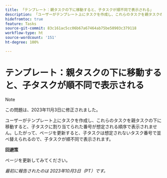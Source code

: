```yaml
---
title: 「テンプレート：親タスクの下に移動すると、子タスクが順不同で表示される」
description: 「ユーザーがテンプレート上にタスクを作成し、これらのタスクを親タスクの下に移動すると、子タスクに割り当てられた番号が想定される順序で表示されません。したがって、ページを更新すると、子タスクは想定されないタスク番号で並べ替えられるので、子タスクが順不同で表示されます。」
hidefromtoc: true
feature: Tasks
source-git-commit: 83c161ac5cc06b67a67464ab75be50903c379118
workflow-type: ht
source-wordcount: '151'
ht-degree: 100%

---
```



# テンプレート：親タスクの下に移動すると、子タスクが順不同で表示される

>[!NOTE]
>
>この問題は、2023年11月3日に修正されました。

ユーザーがテンプレート上にタスクを作成し、これらのタスクを親タスクの下に移動すると、子タスクに割り当てられた番号が想定される順序で表示されません。したがって、ページを更新すると、子タスクは想定されないタスク番号で並べ替えられるので、子タスクが順不同で表示されます。

**回避策**

ページを更新してみてください。

_最初に報告されたのは 2023年10月3日（PT）です。_
